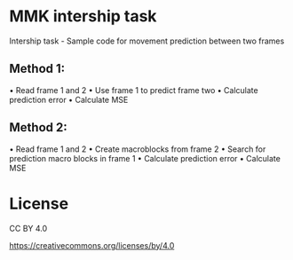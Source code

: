 # MMK intership task

Intership task - Sample code for movement prediction between two frames

## Method 1:
• Read frame 1 and 2 
• Use frame 1 to predict frame two 
• Calculate prediction error 
• Calculate MSE 
## Method 2:
• Read frame 1 and 2 
• Create macroblocks from frame 2 
• Search for prediction macro blocks in frame 1 
• Calculate prediction error 
• Calculate MSE 

# License

CC BY 4.0

https://creativecommons.org/licenses/by/4.0
